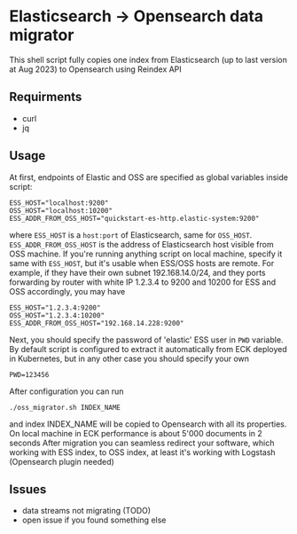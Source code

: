 # Elasticsearch -> Opensearch data migrator
This shell script fully copies one index from Elasticsearch (up to last version at Aug 2023) to Opensearch using Reindex API

## Requirments
+ curl
+ jq

## Usage
At first, endpoints of Elastic and OSS are specified as global variables inside script:
```
ESS_HOST="localhost:9200"
OSS_HOST="localhost:10200"
ESS_ADDR_FROM_OSS_HOST="quickstart-es-http.elastic-system:9200"
```
where `ESS_HOST` is a `host:port` of Elasticsearch, same for `OSS_HOST`. `ESS_ADDR_FROM_OSS_HOST` is the address of Elasticsearch host visible from OSS machine. If you're running anything script on local machine, specify it same with ``ESS_HOST``, but it's usable when ESS/OSS hosts are remote. For example, if they have their own subnet 192.168.14.0/24, and they ports forwarding by router with white IP 1.2.3.4 to 9200 and 10200 for ESS and OSS accordingly, you may have
```
ESS_HOST="1.2.3.4:9200"
OSS_HOST="1.2.3.4:10200"
ESS_ADDR_FROM_OSS_HOST="192.168.14.228:9200"
```
Next, you should specify the password of 'elastic' ESS user in `PWD` variable. By default script is configured to extract it automatically from ECK deployed in Kubernetes, but in any other case you should specify your own
```
PWD=123456
```
After configuration you can run
```
./oss_migrator.sh INDEX_NAME
```
and index INDEX_NAME will be copied to Opensearch with all its properties. On local machine in ECK performance is about 5'000 documents in 2 seconds
After migration you can seamless redirect your software, which working with ESS index, to OSS index, at least it's working with Logstash (Opensearch plugin needed)

## Issues
+ data streams not migrating (TODO)
+ open issue if you found something else
